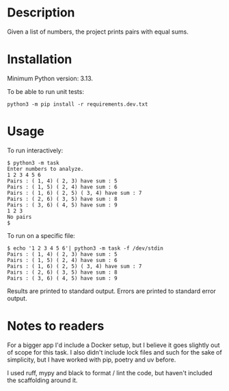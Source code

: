 # Description

Given a list of numbers, the project prints pairs with equal sums.

# Installation

Minimum Python version: 3.13.

To be able to run unit tests:
```
python3 -m pip install -r requirements.dev.txt
```

# Usage

To run interactively:

```
$ python3 -m task
Enter numbers to analyze.
1 2 3 4 5 6
Pairs : ( 1, 4) ( 2, 3) have sum : 5
Pairs : ( 1, 5) ( 2, 4) have sum : 6
Pairs : ( 1, 6) ( 2, 5) ( 3, 4) have sum : 7
Pairs : ( 2, 6) ( 3, 5) have sum : 8
Pairs : ( 3, 6) ( 4, 5) have sum : 9
1 2 3
No pairs
$
```

To run on a specific file:

```
$ echo '1 2 3 4 5 6'| python3 -m task -f /dev/stdin
Pairs : ( 1, 4) ( 2, 3) have sum : 5
Pairs : ( 1, 5) ( 2, 4) have sum : 6
Pairs : ( 1, 6) ( 2, 5) ( 3, 4) have sum : 7
Pairs : ( 2, 6) ( 3, 5) have sum : 8
Pairs : ( 3, 6) ( 4, 5) have sum : 9
```

Results are printed to standard output.
Errors are printed to standard error output.

# Notes to readers

For a bigger app I'd include a Docker setup, but I believe it goes slightly out
of scope for this task. I also didn't include lock files and such for the sake
of simplicity, but I have worked with pip, poetry and uv before.

I used ruff, mypy and black to format / lint the code, but haven't included the
scaffolding around it.
